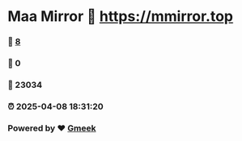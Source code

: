 # Maa Mirror :link: https://mmirror.top 
### :page_facing_up: [8](https://mmirror.top/tag.html) 
### :speech_balloon: 0 
### :hibiscus: 23034 
### :alarm_clock: 2025-04-08 18:31:20 
### Powered by :heart: [Gmeek](https://github.com/Meekdai/Gmeek)
